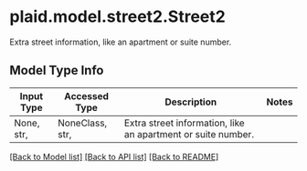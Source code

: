 # plaid.model.street2.Street2

Extra street information, like an apartment or suite number.

## Model Type Info
Input Type | Accessed Type | Description | Notes
------------ | ------------- | ------------- | -------------
None, str,  | NoneClass, str,  | Extra street information, like an apartment or suite number. | 

[[Back to Model list]](../../README.md#documentation-for-models) [[Back to API list]](../../README.md#documentation-for-api-endpoints) [[Back to README]](../../README.md)

